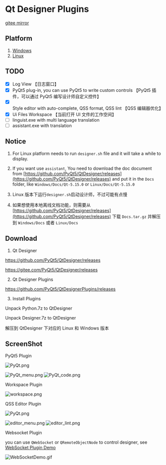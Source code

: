# Qt Designer Plugins

[gitee mirror](https://gitee.com/PyQt5/QtDesignerPlugins)

## Platform

1. [Windows](Windows)
2. [Linux](Linux)

## TODO

- [x] Log View 【日志窗口】
- [x] PyQt5 plug-in, you can use PyQt5 to write custom controls 【PyQt5 插件，可以通过 PyQt5 编写设计师自定义控件】
- [x] Style editor with auto-complete, QSS format, QSS lint 【QSS 编辑器优化】
- [x] Ui Files Workspace 【当前打开 UI 文件的工作空间】
- [ ] linguist.exe with multi language translation
- [ ] assistant.exe with translation

## Notice

1. For Linux platform needs to run `designer.sh` file and it will take a while to display.
2. If you want use `assistant`, You need to download the doc document from [https://github.com/PyQt5/QtDesigner/releases](https://github.com/PyQt5/QtDesigner/releases) and put it in the `Docs` folder, like `Windows/Docs/Qt-5.15.0` or `Linux/Docs/Qt-5.15.0`

3. Linux 版本下运行`designer.sh`启动设计师，不过可能有点慢
4. 如果想使用本地离线文档功能，则需要从[https://github.com/PyQt5/QtDesigner/releases](https://github.com/PyQt5/QtDesigner/releases) 下载 `Docs.tar.gz` 并解压到 `Windows/Docs` 或者 `Linux/Docs`

## Download

1. Qt Designer

https://github.com/PyQt5/QtDesigner/releases

https://gitee.com/PyQt5/QtDesigner/releases

2. Qt Designer Plugins

https://github.com/PyQt5/QtDesignerPlugins/releases

3. Install Plugins

Unpack Python.7z to QtDesigner

Unpack Designer.7z to QtDesigner

解压到 QtDesigner 下对应的 Linux 和 Windows 版本

## ScreenShot

PyQt5 Plugin

![PyQt.png](ScreenShot/PyQt.png)

![PyQt_menu.png](ScreenShot/PyQt_menu.png)
![PyQt_code.png](ScreenShot/PyQt_code.png)

Workspace Plugin

![workspace.png](ScreenShot/workspace.png)

QSS Editor Plugin

![PyQt.png](ScreenShot/editor.png)

![editor_menu.png](ScreenShot/editor_menu.png)
![editor_lint.png](ScreenShot/editor_lint.png)


Websocket Plugin

you can use `QWebSocket` or `QRemoteObjectNode` to control designer,
see [WebSocket Plugin Demo](Designer/Windows/plugins/designer)

![WebSocketDemo.gif](ScreenShot/WebSocketDemo.gif)